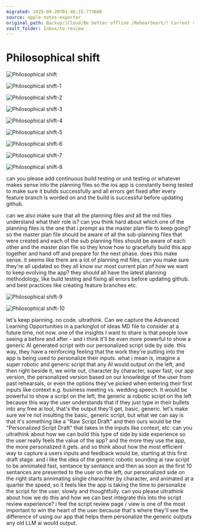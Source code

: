 ```yaml
---
migrated: 2025-09-20T01:46:15.773606
source: apple-notes-exporter
original_path: Backup/iCloud/Be better offline /RehearSmart/! Current version/Archive/Philosophical shift.md
vault_folder: Inbox/to-review
---
```

# Philosophical shift

![Philosophical shift](images/Philosophical%20shift.png)

![Philosophical shift-1](images/Philosophical%20shift-1.png)

![Philosophical shift-2](images/Philosophical%20shift-2.png)

![Philosophical shift-3](images/Philosophical%20shift-3.png)

![Philosophical shift-4](images/Philosophical%20shift-4.png)

![Philosophical shift-5](images/Philosophical%20shift-5.png)

![Philosophical shift-6](images/Philosophical%20shift-6.png)

![Philosophical shift-7](images/Philosophical%20shift-7.png)

![Philosophical shift-8](images/Philosophical%20shift-8.png)

can you please add continuous build testing or unit testing or whatever makes sense into the planning files
  so the ios app is constantly being tested to make sure it builds successfully and all errors get fixed after every
  feature branch is worded on and the build is successful before updating github.

can we also make sure that all the planning files and all the md files understand what their role is? can you think hard
   about which one of the planning files is the one that i prompt as the master plan file to keep going? so the master
  plan file should be aware of all the sub-planning files that were created and each of the sub planning files should be
  aware of each other and the master plan file so they know how to gracefully build this app together and hand off and
  prepare for the next phase. does this make sense. it seems like there are a lot of planning md files, can you make sure
  they're all updated so they all know our most current plan of how we want to keep evolving the app? they should all have
   the latest planning methodology, like build testing and fixing all errors before updating github. and best practices
  like creating feature branches etc.

![Philosophical shift-9](images/Philosophical%20shift-9.png)

![Philosophical shift-10](images/Philosophical%20shift-10.png)

let's keep planning. no code. ultrathink. Can we capture the Advanced Learning Opportunities in a parkinglot of ideas MD
   file to consider at a future time, not now. one of the insights I want to share is that people love seeing a before and
   after - and i think it'll be even more powerful to show a generic AI generated script with our personalized script side
   by side. this way, they have a reinforcing feeling that the work they're putting into the app is being used to
  personalize their inputs. what i mean is, imagine a super robotic and generic script that any AI would output on the
  left, and then right beside it, we wirte out, character by character, super fast, our app version, the personalized
  version based on our knowledge of the user from past rehearsals, or even the options they've picked when entering their
  first inputs like context e.g. business meeting vs. wedding speech. It would be powerful to show a script on the left,
  the generic ai robotic script on the left because this way the user understands that if they just type in their bullets
  into any free ai tool, that's the output they'll get, basic, generic. let's make sure we're not insulting the basic,
  generic script, but what we can say is that it's something like a "Raw Script Draft" and then ours would be the
  "Personalized Script Draft" that takes in the inputs like context, etc. can you ultrathink about how we can build this
  type of side by side experience so the user really feels the value of the app? and the more they use the app, the more
  personalized it gets. and so think about how the most efficient way to capture a users inputs and feedback would be,
  starting at this first draft stage. and i like the idea of the generic robotic sounding ai raw script to be annimated
  fast, sentance by sentance and then as soon as the first 10 sentances are presented to the user on the left, our
  personalized side on the right starts annimating single charachter by character, and animated at a quarter the speed, so
   it feels like the app is taking the time to personalize the script for the user, slowly and thoughtfully. can you
  please ultrathink about how we do this and how we can best integrate this into the script review experience? i feel the
  script review page / view is one of the most important to win the heart of the user because that's where they'll see the
   difference of using our app that helps them personalize the generic outputs any old LLM ai would output.

